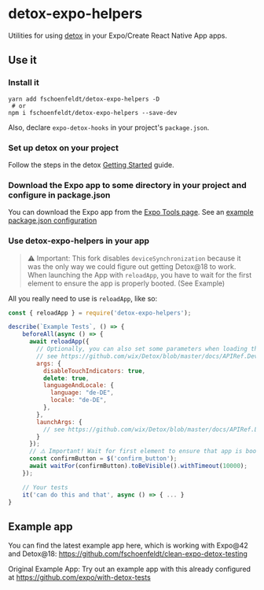 # detox-expo-helpers

Utilities for using [detox](http://github.com/wix/detox) in your Expo/Create React Native App apps.

## Use it

### Install it

```
yarn add fschoenfeldt/detox-expo-helpers -D
 # or
npm i fschoenfeldt/detox-expo-helpers --save-dev
```

Also, declare `expo-detox-hooks` in your project's `package.json`.

### Set up detox on your project

Follow the steps in the detox [Getting Started](https://github.com/wix/detox/blob/master/docs/Introduction.GettingStarted.md) guide.

### Download the Expo app to some directory in your project and configure in package.json

You can download the Expo app from the [Expo Tools page](https://expo.io/tools). See an [example package.json configuration](https://github.com/expo/with-detox-tests/blob/033020b165452d641f512a9b1a8a291632ce8e8f/package.json#L21-L29)

### Use detox-expo-helpers in your app

> ⚠️ Important: This fork disables `deviceSynchronization` because it was the only way we could figure out getting Detox@18 to work. When launching the App with `reloadApp`, you have to wait for the first element to ensure the app is properly booted. (See Example)

All you really need to use is `reloadApp`, like so:

```js
const { reloadApp } = require('detox-expo-helpers');

describe(`Example Tests`, () => {
    beforeAll(async () => {
      await reloadApp({
        // Optionally, you can also set some parameters when loading the app
        // see https://github.com/wix/Detox/blob/master/docs/APIRef.DeviceObjectAPI.md
        args: {
          disableTouchIndicators: true,
          delete: true,
          languageAndLocale: {
            language: "de-DE",
            locale: "de-DE",
          },
        },
        launchArgs: {
          // see https://github.com/wix/Detox/blob/master/docs/APIRef.LaunchArgs.md
        }
      });
      // ⚠️ Important! Wait for first element to ensure that app is booted
      const confirmButton = $('confirm_button');
      await waitFor(confirmButton).toBeVisible().withTimeout(10000);
    });

    // Your tests
    it('can do this and that', async () => { ... }
}
```

## Example app

You can find the latest example app here, which is working with Expo@42 and Detox@18: https://github.com/fschoenfeldt/clean-expo-detox-testing

Original Example App:
Try out an example app with this already configured at https://github.com/expo/with-detox-tests
